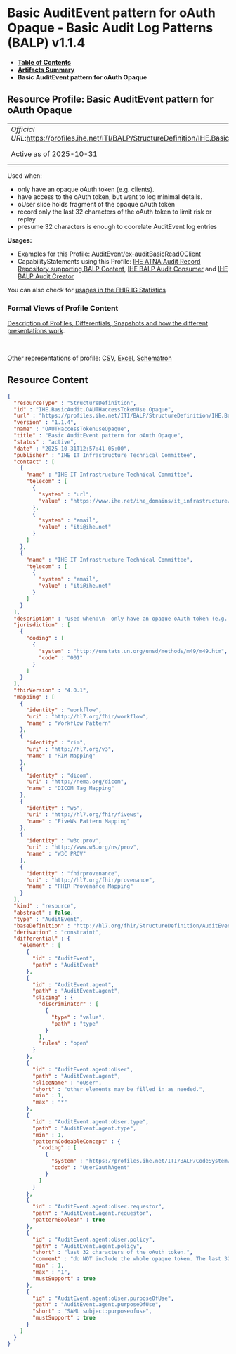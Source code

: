 # Basic AuditEvent pattern for oAuth Opaque - Basic Audit Log Patterns (BALP) v1.1.4

* [**Table of Contents**](toc.md)
* [**Artifacts Summary**](artifacts.md)
* **Basic AuditEvent pattern for oAuth Opaque**

## Resource Profile: Basic AuditEvent pattern for oAuth Opaque 

| | |
| :--- | :--- |
| *Official URL*:https://profiles.ihe.net/ITI/BALP/StructureDefinition/IHE.BasicAudit.OAUTHaccessTokenUse.Opaque | *Version*:1.1.4 |
| Active as of 2025-10-31 | *Computable Name*:OAUTHaccessTokenUseOpaque |

 
Used when: 
* only have an opaque oAuth token (e.g. clients).
* have access to the oAuth token, but want to log minimal details.
* oUser slice holds fragment of the opaque oAuth token 
* record only the last 32 characters of the oAuth token to limit risk or replay
* presume 32 characters is enough to coorelate AuditEvent log entries
 
 

**Usages:**

* Examples for this Profile: [AuditEvent/ex-auditBasicReadOClient](AuditEvent-ex-auditBasicReadOClient.md)
* CapabilityStatements using this Profile: [IHE ATNA Audit Record Repository supporting BALP Content](CapabilityStatement-IHE.BALP.ATNA.AuditRecordRepository.md), [IHE BALP Audit Consumer](CapabilityStatement-IHE.BALP.AuditConsumer.md) and [IHE BALP Audit Creator](CapabilityStatement-IHE.BALP.AuditCreator.md)

You can also check for [usages in the FHIR IG Statistics](https://packages2.fhir.org/xig/ihe.iti.balp|current/StructureDefinition/IHE.BasicAudit.OAUTHaccessTokenUse.Opaque)

### Formal Views of Profile Content

 [Description of Profiles, Differentials, Snapshots and how the different presentations work](http://build.fhir.org/ig/FHIR/ig-guidance/readingIgs.html#structure-definitions). 

 

Other representations of profile: [CSV](StructureDefinition-IHE.BasicAudit.OAUTHaccessTokenUse.Opaque.csv), [Excel](StructureDefinition-IHE.BasicAudit.OAUTHaccessTokenUse.Opaque.xlsx), [Schematron](StructureDefinition-IHE.BasicAudit.OAUTHaccessTokenUse.Opaque.sch) 



## Resource Content

```json
{
  "resourceType" : "StructureDefinition",
  "id" : "IHE.BasicAudit.OAUTHaccessTokenUse.Opaque",
  "url" : "https://profiles.ihe.net/ITI/BALP/StructureDefinition/IHE.BasicAudit.OAUTHaccessTokenUse.Opaque",
  "version" : "1.1.4",
  "name" : "OAUTHaccessTokenUseOpaque",
  "title" : "Basic AuditEvent pattern for oAuth Opaque",
  "status" : "active",
  "date" : "2025-10-31T12:57:41-05:00",
  "publisher" : "IHE IT Infrastructure Technical Committee",
  "contact" : [
    {
      "name" : "IHE IT Infrastructure Technical Committee",
      "telecom" : [
        {
          "system" : "url",
          "value" : "https://www.ihe.net/ihe_domains/it_infrastructure/"
        },
        {
          "system" : "email",
          "value" : "iti@ihe.net"
        }
      ]
    },
    {
      "name" : "IHE IT Infrastructure Technical Committee",
      "telecom" : [
        {
          "system" : "email",
          "value" : "iti@ihe.net"
        }
      ]
    }
  ],
  "description" : "Used when:\n- only have an opaque oAuth token (e.g. clients).\n- have access to the oAuth token, but want to log minimal details.\n\n- oUser slice holds fragment of the opaque oAuth token\n  - record only the last 32 characters of the oAuth token to limit risk or replay\n  - presume 32 characters is enough to coorelate AuditEvent log entries",
  "jurisdiction" : [
    {
      "coding" : [
        {
          "system" : "http://unstats.un.org/unsd/methods/m49/m49.htm",
          "code" : "001"
        }
      ]
    }
  ],
  "fhirVersion" : "4.0.1",
  "mapping" : [
    {
      "identity" : "workflow",
      "uri" : "http://hl7.org/fhir/workflow",
      "name" : "Workflow Pattern"
    },
    {
      "identity" : "rim",
      "uri" : "http://hl7.org/v3",
      "name" : "RIM Mapping"
    },
    {
      "identity" : "dicom",
      "uri" : "http://nema.org/dicom",
      "name" : "DICOM Tag Mapping"
    },
    {
      "identity" : "w5",
      "uri" : "http://hl7.org/fhir/fivews",
      "name" : "FiveWs Pattern Mapping"
    },
    {
      "identity" : "w3c.prov",
      "uri" : "http://www.w3.org/ns/prov",
      "name" : "W3C PROV"
    },
    {
      "identity" : "fhirprovenance",
      "uri" : "http://hl7.org/fhir/provenance",
      "name" : "FHIR Provenance Mapping"
    }
  ],
  "kind" : "resource",
  "abstract" : false,
  "type" : "AuditEvent",
  "baseDefinition" : "http://hl7.org/fhir/StructureDefinition/AuditEvent",
  "derivation" : "constraint",
  "differential" : {
    "element" : [
      {
        "id" : "AuditEvent",
        "path" : "AuditEvent"
      },
      {
        "id" : "AuditEvent.agent",
        "path" : "AuditEvent.agent",
        "slicing" : {
          "discriminator" : [
            {
              "type" : "value",
              "path" : "type"
            }
          ],
          "rules" : "open"
        }
      },
      {
        "id" : "AuditEvent.agent:oUser",
        "path" : "AuditEvent.agent",
        "sliceName" : "oUser",
        "short" : "other elements may be filled in as needed.",
        "min" : 1,
        "max" : "*"
      },
      {
        "id" : "AuditEvent.agent:oUser.type",
        "path" : "AuditEvent.agent.type",
        "min" : 1,
        "patternCodeableConcept" : {
          "coding" : [
            {
              "system" : "https://profiles.ihe.net/ITI/BALP/CodeSystem/UserAgentTypes",
              "code" : "UserOauthAgent"
            }
          ]
        }
      },
      {
        "id" : "AuditEvent.agent:oUser.requestor",
        "path" : "AuditEvent.agent.requestor",
        "patternBoolean" : true
      },
      {
        "id" : "AuditEvent.agent:oUser.policy",
        "path" : "AuditEvent.agent.policy",
        "short" : "last 32 characters of the oAuth token.",
        "comment" : "do NOT include the whole opaque token. The last 32 characters should be enough and would be the most entropy.",
        "min" : 1,
        "max" : "1",
        "mustSupport" : true
      },
      {
        "id" : "AuditEvent.agent:oUser.purposeOfUse",
        "path" : "AuditEvent.agent.purposeOfUse",
        "short" : "SAML subject:purposeofuse",
        "mustSupport" : true
      }
    ]
  }
}

```
